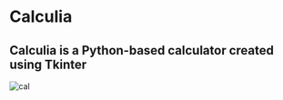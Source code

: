 # Calculia
## Calculia is a Python-based calculator created using Tkinter 
![cal](https://github.com/user-attachments/assets/cc8e8ccf-2777-49e8-9b33-9ec09cb79cdf)
